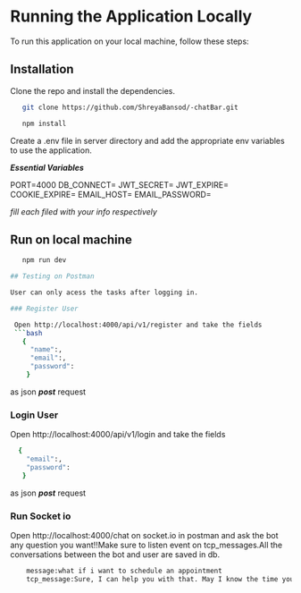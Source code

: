 # Running the Application Locally

To run this application on your local machine, follow these steps:


## Installation

 Clone the repo and install the dependencies.

```bash
   git clone https://github.com/ShreyaBansod/-chatBar.git
``````
```bash   
   npm install 
``````
Create a .env file in server directory and add the appropriate env variables to use the application.            

***Essential Variables***

PORT=4000
DB_CONNECT=
JWT_SECRET=
JWT_EXPIRE=
COOKIE_EXPIRE=
EMAIL_HOST=
EMAIL_PASSWORD=

_fill each filed with your info respectively_

## Run on local machine
```bash
   npm run dev

## Testing on Postman

User can only acess the tasks after logging in.

### Register User

 Open http://localhost:4000/api/v1/register and take the fields 
 ```bash
   {
     "name":,
     "email":,
     "password":
    }
``````
as json ***post*** request 

###  Login User

 Open http://localhost:4000/api/v1/login and take the fields 
 
 ```bash
   {
     "email":,
     "password":
    }
``````
as json ***post*** request 

### Run Socket io

 Open http://localhost:4000/chat on socket.io in postman and ask the bot any question you want!!Make sure to listen event on tcp_messages.All the conversations between the bot and user are saved in db.
 
 ```bash
     message:what if i want to schedule an appointment
     tcp_message:Sure, I can help you with that. May I know the time you'd like to schedule the appointment for?
``````
 


